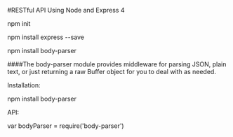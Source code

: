 
#RESTful API Using Node and Express 4

npm init

npm install express --save

npm install body-parser

####The body-parser module provides middleware for parsing JSON, plain text, or just returning a raw Buffer object for you to deal with as needed.

Installation:

npm install body-parser

API:

var bodyParser = require('body-parser')
